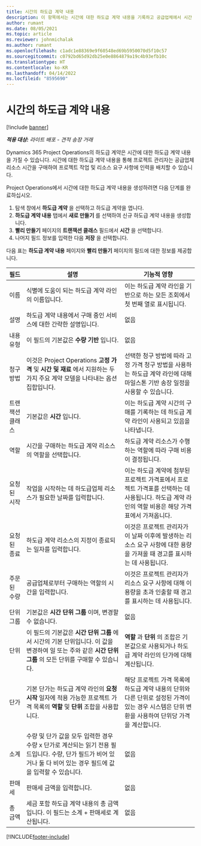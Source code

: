 ```yaml
---
title: 시간의 하도급 계약 내용
description: 이 항목에서는 시간에 대한 하도급 계약 내용을 기록하고 공급업체에서 시간 구매를 기록하는 방법을 설명합니다.
author: rumant
ms.date: 08/05/2021
ms.topic: article
ms.reviewer: johnmichalak
ms.author: rumant
ms.openlocfilehash: c1adc1e88369e9f60548ed69b5950070d5f10c57
ms.sourcegitcommit: c0792bd65d92db25e0e8864879a19c4b93efb10c
ms.translationtype: HT
ms.contentlocale: ko-KR
ms.lasthandoff: 04/14/2022
ms.locfileid: "8595690"
---
```

# <a name="subcontract-lines-for-time"></a>시간의 하도급 계약 내용

[!include [banner](../../includes/dataverse-preview.md)]

_**적용 대상:** 라이트 배포 - 견적 송장 거래_

Dynamics 365 Project Operations의 하도급 계약은 시간에 대한 하도급 계약 내용을 가질 수 있습니다. 시간에 대한 하도급 계약 내용을 통해 프로젝트 관리자는 공급업체 리소스 시간을 구매하여 프로젝트 작업 및 리소스 요구 사항에 인력을 배치할 수 있습니다.

Project Operations에서 시간에 대한 하도급 계약 내용을 생성하려면 다음 단계를 완료하십시오.

1. 탐색 창에서 **하도급 계약** 을 선택하고 하도급 계약을 엽니다.
2. **하도급 계약 내용** 탭에서 **새로 만들기** 를 선택하여 신규 하도급 계약 내용을 생성합니다.
3. **빨리 만들기** 페이지의 **트랜잭션 클래스** 필드에서 **시간** 을 선택합니다.
4. 나머지 필드 정보를 입력한 다음 **저장** 을 선택합니다.

  다음 표는 **하도급 계약 내용** 페이지와 **빨리 만들기** 페이지의 필드에 대한 정보를 제공합니다.

| **필드** | **설명** | **기능적 영향** |
| --- | --- | --- |
| 이름 | 식별에 도움이 되는 하도급 계약 라인의 이름입니다. | 이는 하도급 계약 라인을 기반으로 하는 모든 조회에서 첫 번째 열로 표시됩니다. |
| 설명 | 하도급 계약 내용에서 구매 중인 서비스에 대한 간략한 설명입니다. |없음 |
| 내용 유형 |   이 필드의 기본값은 **수량 기반** 입니다.| 없음 |
| 청구 방법 | 이것은 Project Operations **고정 가격** 및 **시간 및 재료** 에서 지원하는 두 가지 주요 계약 모델을 나타내는 옵션 집합입니다. | 선택한 청구 방법에 따라 고정 가격 청구 방법을 사용하는 하도급 계약 라인에 대해 마일스톤 기반 송장 일정을 사용할 수 있습니다. |
| 트랜잭션 클래스 | 기본값은 **시간** 입니다. | 이는 하도급 계약 시간의 구매를 기록하는 데 하도급 계약 라인이 사용되고 있음을 나타냅니다. |
| 역할 | 시간을 구매하는 하도급 계약 리소스의 역할을 선택합니다. | 하도급 계약 리소스가 수행하는 역할에 따라 구매 비용이 결정됩니다. |
| 요청된 시작 | 작업을 시작하는 데 하도급업체 리소스가 필요한 날짜를 입력합니다. | 이는 하도급 계약에 첨부된 프로젝트 가격표에서 프로젝트 가격표를 선택하는 데 사용됩니다. 하도급 계약 라인의 역할 비용은 해당 가격표에서 가져옵니다. |
| 요청된 종료 | 하도급 계약 리소스의 지정이 종료되는 일자를 입력합니다. | 이것은 프로젝트 관리자가 이 날짜 이후에 발생하는 리소스 요구 사항에 대한 용량을 가져올 때 경고를 표시하는 데 사용됩니다. |
| 주문된 수량 | 공급업체로부터 구매하는 역할의 시간을 입력합니다. | 이것은 프로젝트 관리자가 리소스 요구 사항에 대해 이 용량을 초과 인출할 때 경고를 표시하는 데 사용됩니다. |
| 단위 그룹 | 기본값은 **시간 단위 그룹** 이며, 변경할 수 없습니다. | 없음|
| 단위 | 이 필드의 기본값은 **시간 단위 그룹** 에서 시간의 기본 단위입니다. 이 값을 변경하여 일 또는 주와 같은 **시간 단위 그룹** 의 모든 단위를 구매할 수 있습니다. | **역할** 과 **단위** 의 조합은 기본값으로 사용되거나 하도급 계약 라인의 단가에 대해 계산됩니다. |
| 단가 | 기본 단가는 하도급 계약 라인의 **요청 시작** 일자에 적용 가능한 프로젝트 가격 목록의 **역할** 및 **단위** 조합을 사용합니다. | 해당 프로젝트 가격 목록에 하도급 계약 내용의 단위와 다른 단위로 설정된 가격이 있는 경우 시스템은 단위 변환을 사용하여 단위당 가격을 계산합니다. |
| 소계 |    수량 및 단가 값을 모두 입력한 경우 수량 x 단가로 계산되는 읽기 전용 필드입니다. 수량, 단가 필드가 비어 있거나 둘 다 비어 있는 경우 필드에 값을 입력할 수 있습니다. | 없음|
| 판매세 |   판매세 금액을 입력합니다. |없음 |
| 총 금액 | 세금 포함 하도급 계약 내용의 총 금액입니다. 이 필드는 소계 + 판매세로 계산됩니다.|없음 |

[!INCLUDE[footer-include](../../includes/footer-banner.md)]
